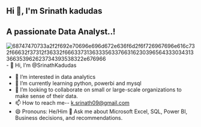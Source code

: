 ## Hi 👋, I'm Srinath kadudas

## A passionate Data Analyst..!
![68747470733a2f2f692e70696e696d672e636f6d2f6f726967696e616c732f66632f37312f36332f66633731363335633766316230396564333034313366353962623734393538322e676966](https://github.com/user-attachments/assets/3ed88ed1-bf97-44e6-807f-a13e306c10c5)- 👋 Hi, I’m @SrinathKadudas
- 👀 I’m interested in data analytics
- 🌱 I’m currently learning python, powerbi and mysql
- 💞️ I’m looking to collaborate on small or large-scale organizations to make sense of their data.
- 📫 How to reach me-- k.srinath09@gmail.com  
- 😄 Pronouns: He/Him
💬 Ask me about Microsoft Excel, SQL, Power BI, Business decisions, and recommendations.
<!---
SrinathKadudas/SrinathKadudas is a ✨ special ✨ repository because its `README.md` (this file) appears on your GitHub profile.
You can click the Preview link to take a look at your changes.
--->
